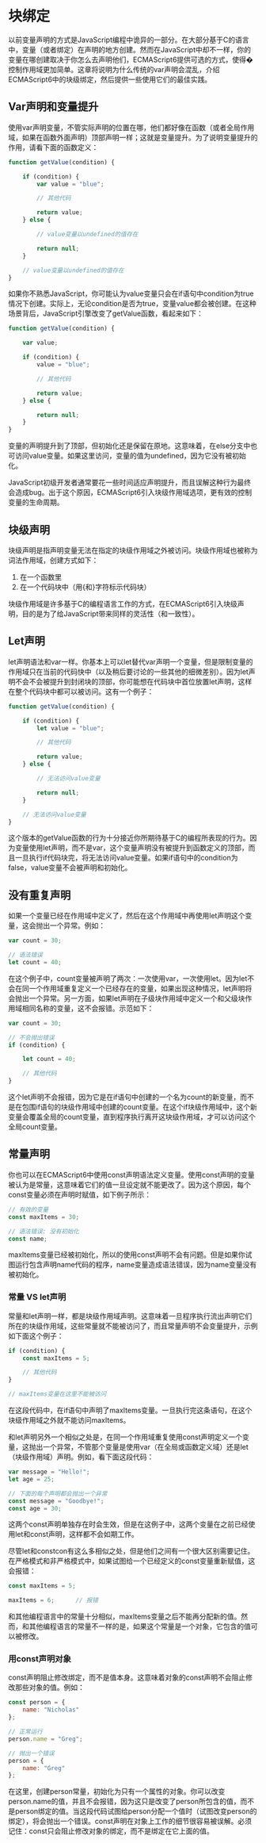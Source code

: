 # 块绑定

以前变量声明的方式是JavaScript编程中诡异的一部分。在大部分基于C的语言中，变量（或者绑定）在声明的地方创建。然而在JavaScript中却不一样，你的变量在哪创建取决于你怎么去声明他们，ECMAScript6提供可选的方式，使得�控制作用域更加简单。这章将说明为什么传统的var声明会混乱，介绍ECMAScript6中的块级绑定，然后提供一些使用它们的最佳实践。

## Var声明和变量提升

使用var声明变量，不管实际声明的位置在哪，他们都好像在函数（或者全局作用域，如果在函数外面声明）顶部声明一样；这就是变量提升。为了说明变量提升的作用，请看下面的函数定义：

```js
function getValue(condition) {

    if (condition) {
        var value = "blue";

        // 其他代码

        return value;
    } else {

        // value变量以undefined的值存在

        return null;
    }

    // value变量以undefined的值存在
}
```
如果你不熟悉JavaScript，你可能认为value变量只会在if语句中condition为true情况下创建。实际上，无论condition是否为true，变量value都会被创建。在这种场景背后，JavaScript引擎改变了getValue函数，看起来如下：

```js
function getValue(condition) {

    var value;

    if (condition) {
        value = "blue";

        // 其他代码

        return value;
    } else {

        return null;
    }
}
```
变量的声明提升到了顶部，但初始化还是保留在原地。这意味着，在else分支中也可访问value变量。如果这里访问，变量的值为undefined，因为它没有被初始化。

JavaScript初级开发者通常要花一些时间适应声明提升，而且误解这种行为最终会造成bug。出于这个原因，ECMAScript6引入块级作用域选项，更有效的控制变量的生命周期。

## 块级声明

块级声明是指声明变量无法在指定的块级作用域之外被访问。块级作用域也被称为词法作用域，创建方式如下：

 1. 在一个函数里
 2. 在一个代码块中（用{和}字符标示代码块）

块级作用域是许多基于C的编程语言工作的方式，在ECMAScript6引入块级声明，目的是为了给JavaScript带来同样的灵活性（和一致性）。

 ## Let声明
 let声明语法和var一样。你基本上可以let替代var声明一个变量，但是限制变量的作用域只在当前的代码快中（以及稍后要讨论的一些其他的细微差别）。因为let声明不会不会被提升到封闭块的顶部，你可能想在代码块中首位放置let声明，这样在整个代码块中都可以被访问。这有一个例子：

```js
function getValue(condition) {

    if (condition) {
        let value = "blue";

        // 其他代码

        return value;
    } else {

        // 无法访问value变量

        return null;
    }

    // 无法访问value变量
}
```
这个版本的getValue函数的行为十分接近你所期待基于C的编程所表现的行为。因为变量使用let声明，而不是var，这个变量声明没有被提升到函数定义的顶部，而且一旦执行if代码块完，将无法访问value变量。如果if语句中的condition为false，value变量不会被声明和初始化。

## 没有重复声明

如果一个变量已经在作用域中定义了，然后在这个作用域中再使用let声明这个变量，这会抛出一个异常。例如：
```js
var count = 30;

// 语法错误
let count = 40;
```

在这个例子中，count变量被声明了两次：一次使用var，一次使用let。因为let不会在同一个作用域重复定义一个已经存在的变量，如果出现这种情况，let声明将会抛出一个异常。另一方面，如果let声明在子级块作用域中定义一个和父级块作用域相同名称的变量，这不会报错。示范如下：

```js
var count = 30;

// 不会抛出错误
if (condition) {

    let count = 40;

    // 其他代码
}
```

这个let声明不会报错，因为它是在if语句中创建的一个名为count的新变量，而不是在包围if语句的块级作用域中创建的count变量。在这个if块级作用域中，这个新变量会覆盖全局的count变量，直到程序执行离开这块级作用域，才可以访问这个全局count变量。

## 常量声明

你也可以在ECMAScript6中使用const声明语法定义变量。使用const声明的变量被认为是常量，这意味着它们的值一旦设定就不能更改了。因为这个原因，每个const变量必须在声明时赋值，如下例子所示：

```js
// 有效的变量
const maxItems = 30;

// 语法错误: 没有初始化
const name;
```
maxItems变量已经被初始化，所以的使用const声明不会有问题。但是如果你试图运行包含声明name代码的程序，name变量造成语法错误，因为name变量没有被初始化。

### 常量 VS let声明

常量和let声明一样，都是块级作用域声明。这意味着一旦程序执行流出声明它们所在的块级作用域，这些常量就不能被访问了，而且常量声明不会变量提升，示例如下面这个例子：

```js
if (condition) {
    const maxItems = 5;

    // 其他代码
}

// maxItems变量在这里不能被访问
```

在这段代码中，在if语句中声明了maxItems变量。一旦执行完这条语句，在这个块级作用域之外就不能访问maxItems。

和let声明另外一个相似之处是，在同一个作用域重复使用const声明定义一个变量，这抛出一个异常，不管那个变量是使用var（在全局或函数定义域）还是let（块级作用域）声明。例如，看下面这段代码：

```js
var message = "Hello!";
let age = 25;

// 下面的每个声明都会抛出一个异常
const message = "Goodbye!";
const age = 30;
```

这两个const声明单独存在时会生效，但是在这例子中，这两个变量在之前已经使用let和const声明，这样都不会如期工作。

尽管let和constcon有这么多相似之处，但是他们之间有一个很大区别需要记住。在严格模式和非严格模式中，如果试图给一个已经定义的const变量重新赋值，这会报错：

```js
const maxItems = 5;

maxItems = 6;      // 报错
```

和其他编程语言中的常量十分相似，maxItems变量之后不能再分配新的值。然而，和其他编程语言的常量不一样的是，如果这个常量是一个对象，它包含的值可以被修改。

### 用const声明对象

const声明阻止修改绑定，而不是值本身。这意味着对象的const声明不会阻止修改那些对象的值。例如：

```js
const person = {
    name: "Nicholas"
};

// 正常运行
person.name = "Greg";

// 抛出一个错误
person = {
    name: "Greg"
};
```

在这里，创建person常量，初始化为只有一个属性的对象。你可以改变person.name的值，并且不会报错，因为这只是改变了person所包含的值，而不是person绑定的值。当这段代码试图给person分配一个值时（试图改变person的绑定），将会抛出一个错误。const声明在对象上工作的细节很容易被误解。必须记住：const只会阻止修改对象的绑定，而不是绑定在它上面的值。
